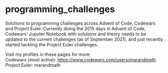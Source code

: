 # programming_challenges
Solutions to programming challenges across Advent of Code, Codewars and Project Euler. Currently doing the 2015 days in Advent of Code, Codewars' Jupyter Notebook 
with solutions and theory needs to be updated to the current challenges (as of September 2021), and just recently started tackling the Project Euler challenges.

Visit my profiles in these pages for more:\
Codewars (most active): https://www.codewars.com/users/marandmath \
Project Euler: marandmath
